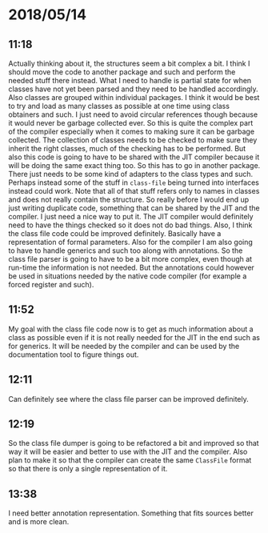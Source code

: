 # 2018/05/14

## 11:18

Actually thinking about it, the structures seem a bit complex a bit. I think I
should move the code to another package and such and perform the needed
stuff there instead. What I need to handle is partial state for when classes
have not yet been parsed and they need to be handled accordingly. Also classes
are grouped within individual packages. I think it would be best to try and
load as many classes as possible at one time using class obtainers and such. I
just need to avoid circular references though because it would never be
garbage collected ever. So this is quite the complex part of the compiler
especially when it comes to making sure it can be garbage collected. The
collection of classes needs to be checked to make sure they inherit the right
classes, much of the checking has to be performed. But also this code is going
to have to be shared with the JIT compiler because it will be doing the same
exact thing too. So this has to go in another package. There just needs to be
some kind of adapters to the class types and such. Perhaps instead some of the
stuff in `class-file` being turned into interfaces instead could work. Note
that all of that stuff refers only to names in classes and does not really
contain the structure. So really before I would end up just writing duplicate
code, something that can be shared by the JIT and the compiler. I just need
a nice way to put it. The JIT compiler would definitely need to have the
things checked so it does not do bad things. Also, I think the class file
code could be improved definitely. Basically have a representation of formal
parameters. Also for the compiler I am also going to have to handle generics
and such too along with annotations. So the class file parser is going to have
to be a bit more complex, even though at run-time the information is not
needed. But the annotations could however be used in situations needed by the
native code compiler (for example a forced register and such).

## 11:52

My goal with the class file code now is to get as much information about a
class as possible even if it is not really needed for the JIT in the end
such as for generics. It will be needed by the compiler and can be used by
the documentation tool to figure things out.

## 12:11

Can definitely see where the class file parser can be improved definitely.

## 12:19

So the class file dumper is going to be refactored a bit and improved so that
way it will be easier and better to use with the JIT and the compiler. Also
plan to make it so that the compiler can create the same `ClassFile` format
so that there is only a single representation of it.

## 13:38

I need better annotation representation. Something that fits sources better
and is more clean.
